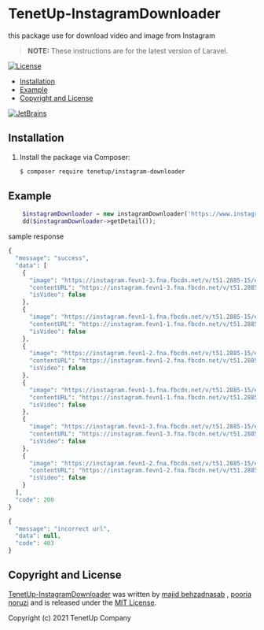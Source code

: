 # TenetUp-InstagramDownloader

this package use for download video and image from Instagram

> **NOTE:** These instructions are for the latest version of Laravel.


[![License](http://poser.pugx.org/tenetup/zarinpal/license)](https://packagist.org/packages/tenetup/zarinpal)




* [Installation](#installation)
* [Example](#Request)
* [Copyright and License](#copyright-and-license)


[![JetBrains](https://tenetup.com/tenetup.png)](https://tenetup.com)
## Installation



1. Install the package via Composer:

    ```sh
    $ composer require tenetup/instagram-downloader
    ```


## Example


```php
    $instagramDownloader = new instagramDownloader('https://www.instagram.com/p/CTR5ES4LkU2/');
    dd($instagramDownloader->getDetail());
```


sample response
```php
{
  "message": "success",
  "data": [
    {
      "image": "https://instagram.fevn1-3.fna.fbcdn.net/v/t51.2885-15/e35/240942751_1260224711085176_6182056288303936206_n.jpg?_nc_ht=instagram.fevn1-3.fna.fbcdn.net&_nc_cat=108&_nc_ohc=4ejatrmd9gEAX8ua1Xf&edm=APU89FABAAAA&ccb=7-4&oh=64cd3e45c4b1f89f56200b3beb59a5ae&oe=613C4E85&_nc_sid=86f79a",
      "contentURL": "https://instagram.fevn1-3.fna.fbcdn.net/v/t51.2885-15/e35/240942751_1260224711085176_6182056288303936206_n.jpg?_nc_ht=instagram.fevn1-3.fna.fbcdn.net&_nc_cat=108&_nc_ohc=4ejatrmd9gEAX8ua1Xf&edm=APU89FABAAAA&ccb=7-4&oh=64cd3e45c4b1f89f56200b3beb59a5ae&oe=613C4E85&_nc_sid=86f79a",
      "isVideo": false
    },
    {
      "image": "https://instagram.fevn1-1.fna.fbcdn.net/v/t51.2885-15/e35/240947331_2649935818642930_8159513102084948940_n.jpg?_nc_ht=instagram.fevn1-1.fna.fbcdn.net&_nc_cat=110&_nc_ohc=SQ-fpaDd08QAX_Ej8CV&edm=APU89FABAAAA&ccb=7-4&oh=921168464ea7e25d7910c7784ed1a470&oe=613D4CA3&_nc_sid=86f79a",
      "contentURL": "https://instagram.fevn1-1.fna.fbcdn.net/v/t51.2885-15/e35/240947331_2649935818642930_8159513102084948940_n.jpg?_nc_ht=instagram.fevn1-1.fna.fbcdn.net&_nc_cat=110&_nc_ohc=SQ-fpaDd08QAX_Ej8CV&edm=APU89FABAAAA&ccb=7-4&oh=921168464ea7e25d7910c7784ed1a470&oe=613D4CA3&_nc_sid=86f79a",
      "isVideo": false
    },
    {
      "image": "https://instagram.fevn1-2.fna.fbcdn.net/v/t51.2885-15/e35/240942933_522573639036303_4486886847428510560_n.jpg?_nc_ht=instagram.fevn1-2.fna.fbcdn.net&_nc_cat=103&_nc_ohc=I_j9XuAzySYAX_ujRt3&edm=APU89FABAAAA&ccb=7-4&oh=fc288f63684d9b885328ef4a52877231&oe=613C6A72&_nc_sid=86f79a",
      "contentURL": "https://instagram.fevn1-2.fna.fbcdn.net/v/t51.2885-15/e35/240942933_522573639036303_4486886847428510560_n.jpg?_nc_ht=instagram.fevn1-2.fna.fbcdn.net&_nc_cat=103&_nc_ohc=I_j9XuAzySYAX_ujRt3&edm=APU89FABAAAA&ccb=7-4&oh=fc288f63684d9b885328ef4a52877231&oe=613C6A72&_nc_sid=86f79a",
      "isVideo": false
    },
    {
      "image": "https://instagram.fevn1-1.fna.fbcdn.net/v/t51.2885-15/e35/240990654_625932278387894_7820318320394560603_n.jpg?_nc_ht=instagram.fevn1-1.fna.fbcdn.net&_nc_cat=102&_nc_ohc=Off8oyW8w-QAX-lw5mE&edm=APU89FABAAAA&ccb=7-4&oh=233668cf8e653797701242bd4f955af1&oe=613D8BDB&_nc_sid=86f79a",
      "contentURL": "https://instagram.fevn1-1.fna.fbcdn.net/v/t51.2885-15/e35/240990654_625932278387894_7820318320394560603_n.jpg?_nc_ht=instagram.fevn1-1.fna.fbcdn.net&_nc_cat=102&_nc_ohc=Off8oyW8w-QAX-lw5mE&edm=APU89FABAAAA&ccb=7-4&oh=233668cf8e653797701242bd4f955af1&oe=613D8BDB&_nc_sid=86f79a",
      "isVideo": false
    },
    {
      "image": "https://instagram.fevn1-3.fna.fbcdn.net/v/t51.2885-15/e35/240892687_4306552179431333_415137314335917993_n.jpg?_nc_ht=instagram.fevn1-3.fna.fbcdn.net&_nc_cat=105&_nc_ohc=l1SxOWAZajgAX8sLBqZ&edm=APU89FABAAAA&ccb=7-4&oh=1204f4fd9c2cb9a490aee2f51171d7c6&oe=613DB45C&_nc_sid=86f79a",
      "contentURL": "https://instagram.fevn1-3.fna.fbcdn.net/v/t51.2885-15/e35/240892687_4306552179431333_415137314335917993_n.jpg?_nc_ht=instagram.fevn1-3.fna.fbcdn.net&_nc_cat=105&_nc_ohc=l1SxOWAZajgAX8sLBqZ&edm=APU89FABAAAA&ccb=7-4&oh=1204f4fd9c2cb9a490aee2f51171d7c6&oe=613DB45C&_nc_sid=86f79a",
      "isVideo": false
    },
    {
      "image": "https://instagram.fevn1-2.fna.fbcdn.net/v/t51.2885-15/e35/241019545_386536389527515_5706791301670676094_n.jpg?_nc_ht=instagram.fevn1-2.fna.fbcdn.net&_nc_cat=107&_nc_ohc=uxzEwrPbd8MAX9y5X6R&edm=APU89FABAAAA&ccb=7-4&oh=555db4c2b1f80287ae92f348c441cf91&oe=613C3265&_nc_sid=86f79a",
      "contentURL": "https://instagram.fevn1-2.fna.fbcdn.net/v/t51.2885-15/e35/241019545_386536389527515_5706791301670676094_n.jpg?_nc_ht=instagram.fevn1-2.fna.fbcdn.net&_nc_cat=107&_nc_ohc=uxzEwrPbd8MAX9y5X6R&edm=APU89FABAAAA&ccb=7-4&oh=555db4c2b1f80287ae92f348c441cf91&oe=613C3265&_nc_sid=86f79a",
      "isVideo": false
    }
  ],
  "code": 200
}
```
```php
{
  "message": "incorrect url",
  "data": null,
  "code": 403
}
```



## Copyright and License

[TenetUp-InstagramDownloader](https://github.com/mbehzad-bhz/InstagramDownloader)
was written by [majid behzadnasab](https://github.com/mbehzad-bhz) , [pooria noruzi](https://github.com/pooria-noruzi) and is released under the
[MIT License](LICENSE.md).

Copyright (c) 2021 TenetUp Company
